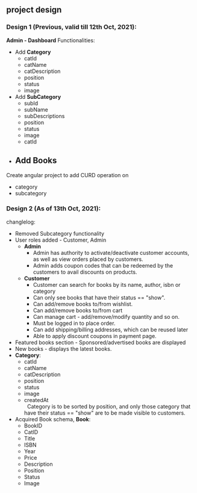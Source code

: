 ## project design
### Design 1 (Previous, valid till 12th Oct, 2021):  
**Admin - Dashboard**
Functionalities:  
* Add **Category**
    - catId  
    - catName  
    - catDescription  
    - position  
    - status  
    - image 
* Add **SubCategory**
    - subId  
    - subName  
    - subDescriptions  
    - position  
    - status  
    - image  
    - catId 
* Add **Books** 
    - 

Create angular project to add CURD operation on  
* category  
* subcategory  

### Design 2 (As of 13th Oct, 2021):  
changlelog:  
* Removed Subcategory functionality   
* User roles added - Customer, Admin  
    * **Admin**  
        * Admin has authority to activate/deactivate customer accounts, as well as view orders placed by customers.  
        * Admin adds coupon codes that can be redeemed by the customers to avail discounts on products.  
    * **Customer**  
        * Customer can search for books by its name, author, isbn or category  
        * Can only see books that have their status == "show".  
        * Can add/remove books to/from wishlist.  
        * Can add/remove books to/from cart  
        * Can manage cart - add/remove/modify quantity and so on.
        * Must be logged in to place order.  
        * Can add shipping/billing addresses, which can be reused later  
        * Able to apply discount coupons in payment page.   
* Featured books section - Sponsored/advertised books are displayed  
* New books - displays the latest books.  
* **Category**:  
    - catId  
    - catName  
    - catDescription  
    - position  
    - status  
    - image  
    - createdAt  
&nbsp;&nbsp;Category is to be sorted by position, and only those category that have their status == "show" are to be made visible to customers.  
* Acquired Book schema, **Book**:  
    - BookID  
    - CatID  
    - Title  
    - ISBN  
    - Year  
    - Price  
    - Description  
    - Position  
    - Status  
    - Image  
   
  

